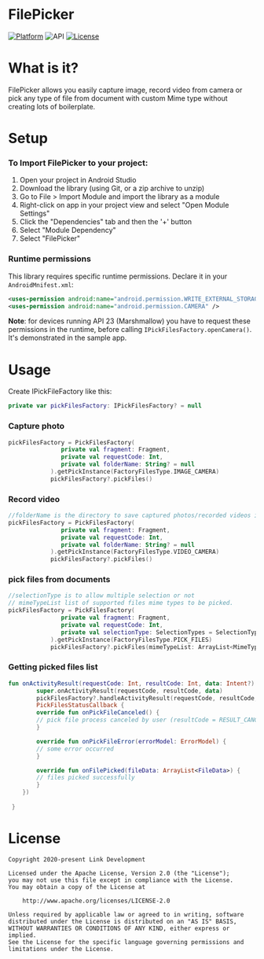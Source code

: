 # **FilePicker**
[![Platform](https://img.shields.io/badge/platform-android-brightgreen.svg)](https://developer.android.com/index.html)
![API](https://img.shields.io/badge/Min--SDK-21-yellowgreen)
[![License](https://img.shields.io/badge/license-Apache%202.0-blue.svg)](http://www.apache.org/licenses/LICENSE-2.0)
# **What is it?**
FilePicker allows you easily capture image, record video from camera or pick any type of file from document with custom Mime type without creating lots of boilerplate.

# **Setup**

### To Import FilePicker to your project:
1. Open your project in Android Studio
2. Download the library (using Git, or a zip archive to unzip)
3. Go to File > Import Module and import the library as a module
4. Right-click on app in your project view and select "Open Module Settings"
5. Click the "Dependencies" tab and then the '+' button
6. Select "Module Dependency"
7. Select "FilePicker"

### Runtime permissions
This library requires specific runtime permissions. Declare it in your `AndroidMnifest.xml`:
```xml
<uses-permission android:name="android.permission.WRITE_EXTERNAL_STORAGE" />
<uses-permission android:name="android.permission.CAMERA" />
```
**Note**: for devices running API 23 (Marshmallow) you have to request these permissions in the runtime, before calling `IPickFilesFactory.openCamera()`. It's demonstrated in the sample app.

# **Usage**

Create IPickFileFactory like this:
```kotlin
private var pickFilesFactory: IPickFilesFactory? = null
```
### Capture photo
```kotlin
pickFilesFactory = PickFilesFactory(
               private val fragment: Fragment,
               private val requestCode: Int,
               private val folderName: String? = null
            ).getPickInstance(FactoryFilesType.IMAGE_CAMERA)
            pickFilesFactory?.pickFiles()
```

### Record video
```kotlin
//folderName is the directory to save captured photos/recorded videos if it is null will save file in default directory.
pickFilesFactory = PickFilesFactory(
               private val fragment: Fragment,
               private val requestCode: Int,
               private val folderName: String? = null
            ).getPickInstance(FactoryFilesType.VIDEO_CAMERA)
            pickFilesFactory?.pickFiles()
```
### pick files from documents
```kotlin
//selectionType is to allow multiple selection or not
// mimeTypeList list of supported files mime types to be picked.
pickFilesFactory = PickFilesFactory(
               private val fragment: Fragment,
               private val requestCode: Int,
               private val selectionType: SelectionTypes = SelectionTypes.SINGLE
            ).getPickInstance(FactoryFilesType.PICK_FILES)
            pickFilesFactory?.pickFiles(mimeTypeList: ArrayList<MimeType> = arrayListOf(MimeType.ALL_FILES))
```
### Getting picked files list
```kotlin
fun onActivityResult(requestCode: Int, resultCode: Int, data: Intent?) {
        super.onActivityResult(requestCode, resultCode, data)
        pickFilesFactory?.handleActivityResult(requestCode, resultCode, data, object :
        PickFilesStatusCallback {
        override fun onPickFileCanceled() {
        // pick file process canceled by user (resultCode = RESULT_CANCELED)
        }

        override fun onPickFileError(errorModel: ErrorModel) {
        // some error occurred
        }

        override fun onFilePicked(fileData: ArrayList<FileData>) {
        // files picked successfully 
        }
    })
                
 }
```
# **License**
    Copyright 2020-present Link Development

    Licensed under the Apache License, Version 2.0 (the "License");
    you may not use this file except in compliance with the License.
    You may obtain a copy of the License at

        http://www.apache.org/licenses/LICENSE-2.0

    Unless required by applicable law or agreed to in writing, software
    distributed under the License is distributed on an "AS IS" BASIS,
    WITHOUT WARRANTIES OR CONDITIONS OF ANY KIND, either express or implied.
    See the License for the specific language governing permissions and
    limitations under the License.
 